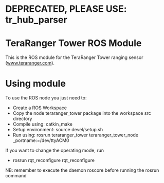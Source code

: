 # DEPRECATED, PLEASE USE: tr_hub_parser


TeraRanger Tower ROS Module
=========================

This is the ROS module for the TeraRanger Tower ranging sensor (www.teraranger.com).


Using module
============

To use the ROS node you just need to:
* Create a ROS Workspace
* Copy the node teraranger_tower package into the workspace src directory
* Compile using: catkin_make 
* Setup environment: source devel/setup.sh
* Run using: rosrun teraranger_tower teraranger_tower_node _portname:=/dev/ttyACM0

If you want to change the operating mode, run
* rosrun rqt_reconfigure rqt_reconfigure 

NB: remember to execute the daemon roscore before running the rosrun command
